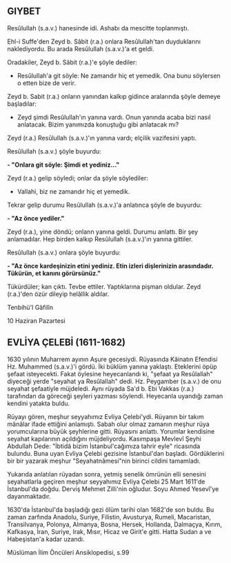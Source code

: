 ## GIYBET

Resûlullah (s.a.v.) hanesinde idi. Ashabı da mescitte toplanmıştı.

Ehl-i Suffe'den Zeyd b. Sâbit (r.a.) onlara Resûlullah'tan duyduklarını naklediyordu. Bu arada Resûlullah (s.a.v.)'a et geldi.

Oradakiler, Zeyd b. Sâbit (r.a.)'e şöyle dediler:

- Resûlullah'a git söyle: Ne zamandır hiç et yemedik. Ona bunu söylersen o etten bize de ve­rir.

Zeyd b. Sabit (r.a.) onların yanından kalkıp gi­dince aralarında şöyle demeye başladılar:

- Zeyd şimdi Resûlullah'ın yanına vardı. Onun yanında acaba bizi nasıl anlatacak. Bizim yanımızda konuştuğu gibi anlatacak mı?

Zeyd (r.a.) Resûlullah (s.a.v.)'ın yanına vardı; elçilik vazifesini yaptı.

Resûlullah (s.a.v.) şöyle buyurdu:

**- "Onlara git söyle: Şimdi et yediniz..."**

Zeyd (r.a.) gelip söyledi; onlar da şöyle söyle­diler:

- Vallahi, biz ne zamandır hiç et yemedik.

Tekrar gelip durumu Resûlullah (s.a.v.)'a anla­tınca şöyle de buyurdu:

**- "Az önce yediler."**

Zeyd (r.a.), yine döndü; onlann yanına geldi. Durumu anlattı. Bir şey anlamadılar. Hep birden kalkıp Resûlullah (s.a.v.)'ın yanına gittiler.

Resûlullah (s.a.v.) onlara şöyle buyurdu:

**- "Az önce kardeşinizin etini yediniz. Etin izleri dişlerinizin arasındadır. Tükürün, et kanı­nı görürsünüz."**

Tükürdüler; kan çıktı. Tevbe ettiler. Yaptıkları­na pişman oldular. Zeyd (r.a.)'den özür dileyip helâllik aldılar.

Tenbihü'l Gâfilîn

10 Haziran Pazartesi

## EVLİYA ÇELEBİ (1611-1682)

1630 yılının Muharrem ayının Aşure gecesiydi. Rüyasında Kâinatın Efendisi Hz. Muhammed (s.a.v.)'i gördü. İki büklüm yanına yaklaştı. Etekle­rini öpüp şefaat isteyecekti. Fakat öylesine heye­canlandı ki, "şefaat ya Resûlallah" diyeceği yerde "seyahat ya Resûlallah" dedi. Hz. Peygamber (s.a.v.) de onu seyahat şefaatiyle müjdeledi. Aynı rüyada Sa'd b. Ebi Vakkas (r.a.) tarafından da gö­receği şeyleri yazması söylendi. Heyecanla uyan­dığı zaman kendini yatakta buldu.

Rüyayı gören, meşhur seyyahımız Evliya Çelebi'ydi. Rüyanın bir takım mânâlar ifade ettiğini anlamıştı. Sabah olur olmaz zamanın meşhur rüya yorumcularına büyük şeyhlerine gitti. Rüyasını anlattı. Yorumlar kendisine seyahat kapılarının açıldığını müjdeliyordu. Kasımpaşa Mevlevî Şeyhi Abdullah Dede: "İbtidâ bizim İstanbul'cağımıza tahrir eyle" ricasında bulundu. Buna uyan Evliya Çelebi gezisine İstanbul'dan başladı. Gördüklerini bir bir yazarak meşhur "Seyahatnâmesi"nin birinci cildini tamamladı.

Yukarıda anlatılan rüyadan sonra, yetmiş se­nelik ömrünün elli senesini seyahatlarla geçiren meşhur seyyahımız Evliya Çelebi 25 Mart 1611'de İstanbul'da doğdu. Derviş Mehmet Zilli'nin oğlu­dur. Soyu Ahmed Yesevî'ye dayanmaktadır.

1630'da İstanbul'da başladığı gezi ölüm tarihi olan 1682'de son buldu. Bu zaman zarfında Ana­dolu, Suriye, Filistin, Avusturya, Rumeli, Macaris­tan, Transilvanya, Polonya, Almanya, Bosna, Her­sek, Hollanda, Dalmaçya, Kırım, Kafkasya, İran, Suriye, Irak, Mısır, Hicaz ve Girit'e gitti. Hatta Su­dan a ve Habeşistan'a kadar uzandı.

Müslüman İlim Öncüleri Ansiklopedisi, s.99
